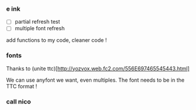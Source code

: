 ### e ink
* [ ] partial refresh test
* [ ] multiple font refresh

add functions to my code,
cleaner code !


### fonts 
Thanks to (unite ttc)[http://yozvox.web.fc2.com/556E697465545443.html]

We can use anyfont we want, even multiples. The font needs to be in the TTC format !

### call nico

